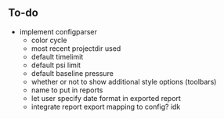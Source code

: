 ## To-do
 - implement configparser
   - color cycle
   - most recent projectdir used
   - default timelimit
   - default psi limit  
   - default baseline pressure
   - whether or not to show additional style options (toolbars)
   - name to put in reports
   - let user specify date format in exported report
   - integrate report export mapping to config? idk 
